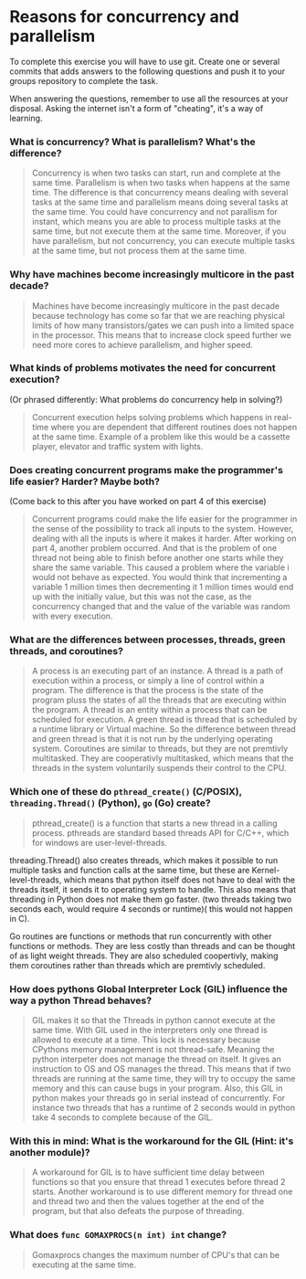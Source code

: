 # Reasons for concurrency and parallelism


To complete this exercise you will have to use git. Create one or several commits that adds answers to the following questions and push it to your groups repository to complete the task.

When answering the questions, remember to use all the resources at your disposal. Asking the internet isn't a form of "cheating", it's a way of learning.

 ### What is concurrency? What is parallelism? What's the difference?
 > Concurrency is when two tasks can start, run and complete at the same time. Parallelism is when two tasks when happens at the same time. 
 The difference is that concurrency means dealing with several tasks at the same time and parallelism means doing several tasks at the same time. You could have concurrency and not parallism for instant, which means you are able to process multiple tasks at the same time, but not execute them at the same time. Moreover, if you have parallelism, but not concurrency, you can execute multiple tasks at the same time, but not process them at the same time.  
 
 ### Why have machines become increasingly multicore in the past decade?
 > Machines have become increasingly multicore in the past decade because technology has come so far that we are reaching physical limits of how many transistors/gates we can push into a limited space in the processor. This means that to increase clock speed further we need more cores to achieve parallelism, and higher speed.
 
 ### What kinds of problems motivates the need for concurrent execution?
 (Or phrased differently: What problems do concurrency help in solving?)
 > Concurrent execution helps solving problems which happens in real-time where you are dependent that different routines does not happen at the same time. Example of a problem like this would be a cassette player, elevator and traffic system with lights.
 
 ### Does creating concurrent programs make the programmer's life easier? Harder? Maybe both?
 (Come back to this after you have worked on part 4 of this exercise)
 > Concurrent programs could make the life easier for the programmer in the sense of the possibility to track all inputs to the system. However, dealing with all the inputs is where it makes it harder.
 After working on part 4, another problem occurred. And that is the problem of one thread not being able to finish before another one starts while they share the same variable. This caused a problem where the variable i would not behave as expected.
You would think that incrementing a variable 1 million times then decrementing it 1 million times would end up with the initially value, but this was not the case, as the concurrency changed that and the value of the variable was random with every execution.

 ### What are the differences between processes, threads, green threads, and coroutines?
 > A process is an executing part of an instance. A thread is a path of execution within a process, or simply a line of control within a program.
The difference is that the process is the state of the program pluss the states of all the threads that are executing within the program.
A thread is an entity within a process that can be scheduled for execution. A green thread is thread that is scheduled by a runtime library or Virtual machine. So the difference between thread and green thread is that it is not run by the underlying operating system.
Coroutines are similar to threads, but they are not premtivly multitasked. They are cooperativly multitasked, which means that the threads in the system voluntarily suspends their control to the CPU.
 ### Which one of these do `pthread_create()` (C/POSIX), `threading.Thread()` (Python), `go` (Go) create?
 > pthread_create() is a function that starts a new thread in a calling process. pthreads are standard based threads API for C/C++, which for windows are user-level-threads.
   
threading.Thread() also creates threads, which makes it possible to run multiple tasks and function calls at the same time, but these are Kernel-level-threads, which means that python itself does not have to deal with the threads itself, it sends it to operating system to handle.
   This also means that threading in Python does not make them go faster. (two threads taking two seconds each, would require 4 seconds or runtime)( this would not happen in C).   
   
Go routines are functions or methods that run concurrently with other functions or methods. They are less costly than threads and can be thought of as light weight threads. They are also scheduled coopertivly, making them coroutines rather than threads which are premtivly scheduled.


 ### How does pythons Global Interpreter Lock (GIL) influence the way a python Thread behaves?
 > GIL makes it so that the Threads in python cannot execute at the same time. With GIL used in the interpreters only one thread is allowed to execute at a time.
 This lock is necessary because CPythons memory management is not thread-safe. Meaning the python interpeter does not manage the thread on itself. It gives an instruction to OS and OS manages the thread.
This means that if two threads are running at the same time, they will try to occupy the same memory and this can cause bugs in your program.
Also, this GIL in python makes your threads go in serial instead of concurrently. For instance two threads that has a runtime of 2 seconds would in python take 4 seconds to complete because of the GIL.

 ### With this in mind: What is the workaround for the GIL (Hint: it's another module)?
 > A workaround for GIL is to have sufficient time delay between functions so that you ensure that thread 1 executes before thread 2 starts.
Another workaround is to use different memory for thread one and thread two and then the values together at the end of the program, but that also defeats the purpose of threading.
 

 ### What does `func GOMAXPROCS(n int) int` change? 
 > Gomaxprocs changes the maximum number of CPU's that can be executing at the same time.
